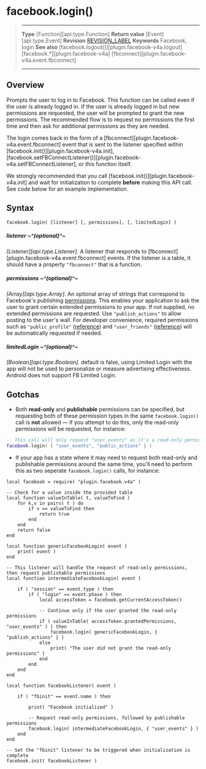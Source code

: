 # facebook.login()

> --------------------- ------------------------------------------------------------------------------------------
> __Type__              [Function][api.type.Function]
> __Return value__      [Event][api.type.Event]
> __Revision__          [REVISION_LABEL](REVISION_URL)
> __Keywords__          Facebook, login
> __See also__          [facebook.logout()][plugin.facebook-v4a.logout]
>						[facebook.*][plugin.facebook-v4a]
>						[fbconnect][plugin.facebook-v4a.event.fbconnect]
> --------------------- ------------------------------------------------------------------------------------------


## Overview

Prompts the user to log in to Facebook. This function can be called even if the user is already logged in. If the user is already logged in but new permissions are requested, the user will be prompted to grant the new permissions. The recommended flow is to request no permissions the first time and then ask for additional permissions as they are needed.

The login comes back in the form of a [fbconnect][plugin.facebook-v4a.event.fbconnect] event that is sent to the listener specified within [facebook.init()][plugin.facebook-v4a.init], [facebook.setFBConnectListener()][plugin.facebook-v4a.setFBConnectListener], or this function itself.

<div class="docs-tip-outer docs-tip-color-alert">
<div class="docs-tip-inner-left">
<div class="fa fa-exclamation-circle" style="font-size: 35px;"></div>
</div>
<div class="docs-tip-inner-right">

We strongly recommended that you call [facebook.init()][plugin.facebook-v4a.init] and wait for initialization to complete __before__ making this API call. See code below for an example implementation.

</div>
</div>


## Syntax

	facebook.login( [listener] [, permissions], [, limitedLogin] )

##### listener ~^(optional)^~
_[Listener][api.type.Listener]._ A listener that responds to [fbconnect][plugin.facebook-v4a.event.fbconnect] events. If the listener is a table, it should have a property `"fbconnect"` that is a function.

##### permissions ~^(optional)^~
_[Array][api.type.Array]._ An optional array of strings that correspond to Facebook's publishing [permissions](https://developers.facebook.com/docs/facebook-login/permissions/v2.4#reference). This enables your application to ask the user to grant certain extended permissions to your app. If not supplied, no extended permissions are requested. Use `"publish_actions"` to allow posting to the user's wall. For developer convenience, required permissions such as `"public_profile"` ([reference](https://developers.facebook.com/docs/facebook-login/permissions#reference-public_profile)) and `"user_friends"` ([reference](https://developers.facebook.com/docs/facebook-login/permissions#reference-user_friends)) will be automatically requested if needed.

##### limitedLogin ~^(optional)^~
_[Boolean][api.type.Boolean]._ default is false, using Limited Login with the app will not be used to personalize or measure advertising effectiveness. Android does not support FB Limited Login.

## Gotchas

* Both <nobr>__read-only__</nobr> and __publishable__ permissions can be specified, but requesting both of these permission types in the same `facebook.login()` call is __not__ allowed&nbsp;&mdash; if you attempt to do this, only the <nobr>read-only</nobr> permissions will be requested, for&nbsp;instance:

<div class="code-indent">

``````lua
-- This call will only request "user_events" as it's a read-only permission
facebook.login( { "user_events", "public_actions" } )
``````

</div>

* If your app has a state where it may need to request both <nobr>read-only</nobr> and publishable permissions around the same time, you'll need to perform this as two seperate `facebook.login()` calls, for instance:

<div class="code-indent">

``````{ brush="lua" gutter="false" first-line="1" highlight="[26,41]" }
local facebook = require( "plugin.facebook.v4a" )

-- Check for a value inside the provided table
local function valueInTable( t, valueToFind )
	for k,v in pairs( t ) do
		if v == valueToFind then
			return true
		end
	end
	return false
end

local function genericFacebookLogin( event )
	print( event )
end

-- This listener will handle the request of read-only permissions, then request publishable permissions
local function intermediateFacebookLogin( event )

	if ( "session" == event.type ) then
		if ( "login" == event.phase ) then
			local accessToken = facebook.getCurrentAccessToken()

			-- Continue only if the user granted the read-only permissions
			if ( valueInTable( accessToken.grantedPermissions, "user_events" ) ) then
				facebook.login( genericFacebookLogin, { "publish_actions" } )
			else
				print( "The user did not grant the read-only permissions" )
			end
		end
	end
end

local function facebookListener( event )

	if ( "fbinit" == event.name ) then

		print( "Facebook initialized" )

		-- Request read-only permissions, followed by publishable permissions
		facebook.login( intermediateFacebookLogin, { "user_events" } )
	end
end

-- Set the "fbinit" listener to be triggered when initialization is complete
facebook.init( facebookListener )
``````

</div>
